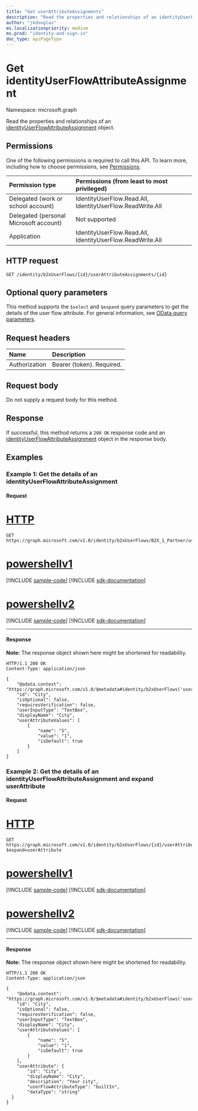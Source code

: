 ```yaml
---
title: "Get userAttributeAssignments"
description: "Read the properties and relationships of an identityUserFlowAttributeAssignment object."
author: "jkdouglas"
ms.localizationpriority: medium
ms.prod: "identity-and-sign-in"
doc_type: apiPageType
---
```


# Get identityUserFlowAttributeAssignment

Namespace: microsoft.graph

Read the properties and relationships of an [identityUserFlowAttributeAssignment](../resources/identityuserflowattributeassignment.md) object.

## Permissions

One of the following permissions is required to call this API. To learn more, including how to choose permissions, see [Permissions](/graph/permissions-reference).

|Permission type|Permissions (from least to most privileged)|
|:---|:---|
|Delegated (work or school account)|IdentityUserFlow.Read.All, IdentityUserFlow.ReadWrite.All|
|Delegated (personal Microsoft account)|Not supported|
|Application|IdentityUserFlow.Read.All, IdentityUserFlow.ReadWrite.All|

## HTTP request

<!-- {
  "blockType": "ignored"
}
-->

``` http
GET /identity/b2xUserFlows/{id}/userAttributeAssignments/{id}
```

## Optional query parameters

This method supports the `$select` and `$expand` query parameters to get the details of the user flow attribute. For general information, see [OData query parameters](/graph/query-parameters).

## Request headers

|Name|Description|
|:---|:---|
|Authorization|Bearer {token}. Required.|

## Request body

Do not supply a request body for this method.

## Response

If successful, this method returns a `200 OK` response code and an [identityUserFlowAttributeAssignment](../resources/identityuserflowattributeassignment.md) object in the response body.

## Examples

### Example 1: Get the details of an identityUserFlowAttributeAssignment

#### Request


# [HTTP](#tab/http)
<!-- {
  "blockType": "request",
  "name": "get_identityuserflowattributeassignment_3",
  "sampleKeys": ["B2X_1_Partner", "City"]
}
-->

``` http
GET https://graph.microsoft.com/v1.0/identity/b2xUserFlows/B2X_1_Partner/userAttributeAssignments/City
```

# [powershellv1](#tab/powershellv1)
[!INCLUDE [sample-code](../includes/snippets/powershellv1/get-identityuserflowattributeassignment-3-powershellv1-snippets.md)]
[!INCLUDE [sdk-documentation](../includes/snippets/snippets-sdk-documentation-link.md)]

# [powershellv2](#tab/powershellv2)
[!INCLUDE [sample-code](../includes/snippets/powershellv2/get-identityuserflowattributeassignment-3-powershellv2-snippets.md)]
[!INCLUDE [sdk-documentation](../includes/snippets/snippets-sdk-documentation-link.md)]

---


#### Response

**Note:** The response object shown here might be shortened for readability.
<!-- {
  "blockType": "response",
  "truncated": true,
  "@odata.type": "microsoft.graph.identityUserFlowAttributeAssignment"
}
-->

``` http
HTTP/1.1 200 OK
Content-Type: application/json

{
    "@odata.context": "https://graph.microsoft.com/v1.0/$metadata#identity/b2xUserFlows('userFlowId')/userAttributeAssignments/$entity",
    "id": "City",
    "isOptional": false,
    "requiresVerification": false,
    "userInputType": "TextBox",
    "displayName": "City",
    "userAttributeValues": [
        {
            "name": "S",
            "value": "1",
            "isDefault": true
        }
    ]
}
```

### Example 2: Get the details of an identityUserFlowAttributeAssignment and expand userAttribute

#### Request


# [HTTP](#tab/http)
<!-- {
  "blockType": "request",
  "name": "get_identityuserflowattributeassignment_expand_3"
}
-->

``` http
GET https://graph.microsoft.com/v1.0/identity/b2xUserFlows/{id}/userAttributeAssignments/{id}?$expand=userAttribute
```

# [powershellv1](#tab/powershellv1)
[!INCLUDE [sample-code](../includes/snippets/powershellv1/get-identityuserflowattributeassignment-expand-3-powershellv1-snippets.md)]
[!INCLUDE [sdk-documentation](../includes/snippets/snippets-sdk-documentation-link.md)]

# [powershellv2](#tab/powershellv2)
[!INCLUDE [sample-code](../includes/snippets/powershellv2/get-identityuserflowattributeassignment-expand-3-powershellv2-snippets.md)]
[!INCLUDE [sdk-documentation](../includes/snippets/snippets-sdk-documentation-link.md)]

---


#### Response

**Note:** The response object shown here might be shortened for readability.
<!-- {
  "blockType": "response",
  "truncated": true,
  "@odata.type": "microsoft.graph.identityUserFlowAttributeAssignment"
}
-->

``` http
HTTP/1.1 200 OK
Content-Type: application/json

{
    "@odata.context": "https://graph.microsoft.com/v1.0/$metadata#identity/b2xUserFlows('userFlowId')/userAttributeAssignments/$entity",
    "id": "City",
    "isOptional": false,
    "requiresVerification": false,
    "userInputType": "TextBox",
    "displayName": "City",
    "userAttributeValues": [
        {
            "name": "S",
            "value": "1",
            "isDefault": true
        }
    ],
    "userAttribute": {
        "id": "City",
        "displayName": "City",
        "description": "Your city",
        "userFlowAttributeType": "builtIn",
        "dataType": "string"
  }
}
```

